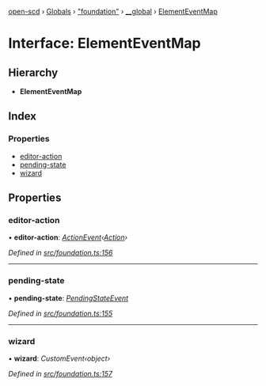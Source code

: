 [open-scd](../README.md) › [Globals](../globals.md) › ["foundation"](../modules/_foundation_.md) › [__global](../modules/_foundation_.__global.md) › [ElementEventMap](_foundation_.__global.elementeventmap.md)

# Interface: ElementEventMap

## Hierarchy

* **ElementEventMap**

## Index

### Properties

* [editor-action](_foundation_.__global.elementeventmap.md#editor-action)
* [pending-state](_foundation_.__global.elementeventmap.md#pending-state)
* [wizard](_foundation_.__global.elementeventmap.md#wizard)

## Properties

###  editor-action

• **editor-action**: *[ActionEvent](../modules/_foundation_.md#actionevent)‹[Action](../modules/_foundation_.md#action)›*

*Defined in [src/foundation.ts:156](https://github.com/openscd/open-scd/blob/a0d6da1/src/foundation.ts#L156)*

___

###  pending-state

• **pending-state**: *[PendingStateEvent](../modules/_foundation_.md#pendingstateevent)*

*Defined in [src/foundation.ts:155](https://github.com/openscd/open-scd/blob/a0d6da1/src/foundation.ts#L155)*

___

###  wizard

• **wizard**: *CustomEvent‹object›*

*Defined in [src/foundation.ts:157](https://github.com/openscd/open-scd/blob/a0d6da1/src/foundation.ts#L157)*
